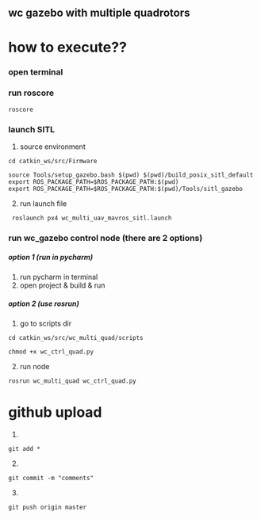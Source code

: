 ## wc gazebo with multiple quadrotors ##

# how to execute??
### open terminal

### run roscore
<pre><code>roscore</code></pre>

### launch SITL 
1. source environment
<pre><code>cd catkin_ws/src/Firmware</code></pre>
<pre><code>source Tools/setup_gazebo.bash $(pwd) $(pwd)/build_posix_sitl_default
export ROS_PACKAGE_PATH=$ROS_PACKAGE_PATH:$(pwd)
export ROS_PACKAGE_PATH=$ROS_PACKAGE_PATH:$(pwd)/Tools/sitl_gazebo
</code></pre>
2. run launch file
<pre><code> roslaunch px4 wc_multi_uav_mavros_sitl.launch </code></pre>

### run wc_gazebo control node (there are 2 options)
##### option 1 (run in pycharm)
1. run pycharm in terminal
2. open project & build & run

##### option 2 (use rosrun)
1. go to scripts dir
<pre><code>cd catkin_ws/src/wc_multi_quad/scripts</code></pre>
<pre><code>chmod +x wc_ctrl_quad.py</code></pre>
2. run node
<pre><code>rosrun wc_multi_quad wc_ctrl_quad.py</code></pre>


# github upload
1. 
<pre><code>git add *</code></pre>
2. 
<pre><code>git commit -m "comments"</code></pre>
3. 
<pre><code>git push origin master</code></pre>

